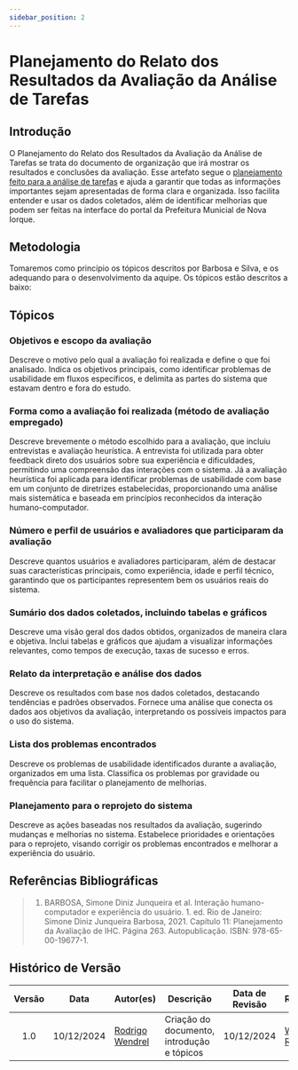 ```yaml
---
sidebar_position: 2
---
```


# Planejamento do Relato dos Resultados da Avaliação da Análise de Tarefas

## Introdução
O Planejamento do Relato dos Resultados da Avaliação da Análise de Tarefas se trata do documento de organização que irá mostrar os resultados e conclusões da avaliação. Esse artefato segue o [planejamento feito para a análise de tarefas](./planejamentoAvaliacaoAnaliseDeTarefas.md) e ajuda a garantir que todas as informações importantes sejam apresentadas de forma clara e organizada. Isso facilita entender e usar os dados coletados, além de identificar melhorias que podem ser feitas na interface do portal da Prefeitura Municial de Nova Iorque.

## Metodologia
Tomaremos como princípio os tópicos descritos por Barbosa e Silva, e os adequando para o desenvolvimento da aquipe. Os tópicos estão descritos a baixo:
## Tópicos

### Objetivos e escopo da avaliação  
Descreve o motivo pelo qual a avaliação foi realizada e define o que foi analisado. Indica os objetivos principais, como identificar problemas de usabilidade em fluxos específicos, e delimita as partes do sistema que estavam dentro e fora do estudo.  

### Forma como a avaliação foi realizada (método de avaliação empregado)  
Descreve brevemente o método escolhido para a avaliação, que incluiu entrevistas e avaliação heurística. A entrevista foi utilizada para obter feedback direto dos usuários sobre sua experiência e dificuldades, permitindo uma compreensão das interações com o sistema. Já a avaliação heurística foi aplicada para identificar problemas de usabilidade com base em um conjunto de diretrizes estabelecidas, proporcionando uma análise mais sistemática e baseada em princípios reconhecidos da interação humano-computador.

### Número e perfil de usuários e avaliadores que participaram da avaliação  
Descreve quantos usuários e avaliadores participaram, além de destacar suas características principais, como experiência, idade e perfil técnico, garantindo que os participantes representem bem os usuários reais do sistema.  

### Sumário dos dados coletados, incluindo tabelas e gráficos  
Descreve uma visão geral dos dados obtidos, organizados de maneira clara e objetiva. Inclui tabelas e gráficos que ajudam a visualizar informações relevantes, como tempos de execução, taxas de sucesso e erros.  

### Relato da interpretação e análise dos dados  
Descreve os resultados com base nos dados coletados, destacando tendências e padrões observados. Fornece uma análise que conecta os dados aos objetivos da avaliação, interpretando os possíveis impactos para o uso do sistema.  

### Lista dos problemas encontrados  
Descreve os problemas de usabilidade identificados durante a avaliação, organizados em uma lista. Classifica os problemas por gravidade ou frequência para facilitar o planejamento de melhorias.  

### Planejamento para o reprojeto do sistema  
Descreve as ações baseadas nos resultados da avaliação, sugerindo mudanças e melhorias no sistema. Estabelece prioridades e orientações para o reprojeto, visando corrigir os problemas encontrados e melhorar a experiência do usuário.  

## Referências Bibliográficas
> 1. BARBOSA, Simone Diniz Junqueira et al. Interação humano-computador e experiência do usuário. 1. ed. Rio de Janeiro: Simone Diniz Junqueira Barbosa, 2021. Capítulo 11: Planejamento da Avaliação de IHC. Página 263. Autopublicação. ISBN: 978-65-00-19677-1.

## Histórico de Versão

| Versão | Data | Autor(es) | Descrição | Data de Revisão | Revisor(es) |
|:---:|:---:|---|---|:---:|---|
| 1.0 | 10/12/2024 | [Rodrigo Wendrel](https://github.com/rodwendrel) | Criação do documento, introdução e tópicos | 10/12/2024 | [Weverton Rodrigues](https://github.com/vevetin) |